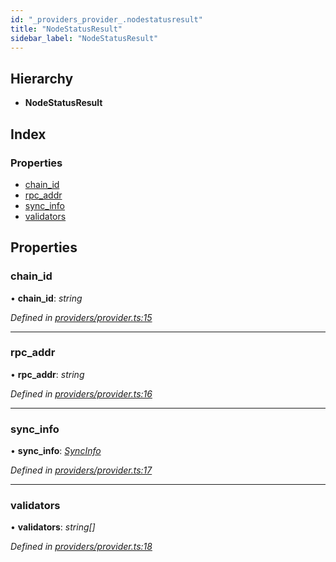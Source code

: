 ```yaml
---
id: "_providers_provider_.nodestatusresult"
title: "NodeStatusResult"
sidebar_label: "NodeStatusResult"
---
```


## Hierarchy

* **NodeStatusResult**

## Index

### Properties

* [chain_id](_providers_provider_.nodestatusresult.md#chain_id)
* [rpc_addr](_providers_provider_.nodestatusresult.md#rpc_addr)
* [sync_info](_providers_provider_.nodestatusresult.md#sync_info)
* [validators](_providers_provider_.nodestatusresult.md#validators)

## Properties

###  chain_id

• **chain_id**: *string*

*Defined in [providers/provider.ts:15](https://github.com/nearprotocol/nearlib/blob/b73a399/src.ts/providers/provider.ts#L15)*

___

###  rpc_addr

• **rpc_addr**: *string*

*Defined in [providers/provider.ts:16](https://github.com/nearprotocol/nearlib/blob/b73a399/src.ts/providers/provider.ts#L16)*

___

###  sync_info

• **sync_info**: *[SyncInfo](_providers_provider_.syncinfo.md)*

*Defined in [providers/provider.ts:17](https://github.com/nearprotocol/nearlib/blob/b73a399/src.ts/providers/provider.ts#L17)*

___

###  validators

• **validators**: *string[]*

*Defined in [providers/provider.ts:18](https://github.com/nearprotocol/nearlib/blob/b73a399/src.ts/providers/provider.ts#L18)*
